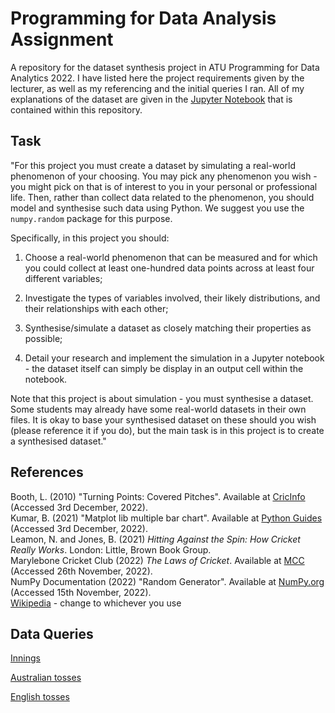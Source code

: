 # Programming for Data Analysis Assignment

A repository for the dataset synthesis project in ATU Programming for Data Analytics 2022. I have listed here the project requirements given by the lecturer, as well as my referencing and the initial queries I ran. All of my explanations of the dataset are given in the [Jupyter Notebook](assignment.ipynb) that is contained within this repository.

## Task

"For this project you must create a dataset by simulating a real-world phenomenon of your choosing. You may pick any phenomenon you wish - you might pick on that is of interest to you in your personal or professional life. Then, rather than collect data related to the phenomenon, you should model and synthesise such data using Python. We suggest you use the `numpy.random` package for this purpose.

Specifically, in this project you should:

1. Choose a real-world phenomenon that can be measured and for which you could collect at least one-hundred data points across at least four different variables;

2. Investigate the types of variables involved, their likely distributions, and their relationships with each other;

3. Synthesise/simulate a dataset as closely matching their properties as possible;

4. Detail your research and implement the simulation in a Jupyter notebook - the dataset itself can simply be display in an output cell within the notebook.

Note that this project is about simulation - you must synthesise a dataset. Some students may already have some real-world datasets in their own files. It is okay to base your synthesised dataset on these should you wish (please reference it if you do), but the main task is in this project is to create a synthesised dataset."

## References

Booth, L. (2010) "Turning Points: Covered Pitches". Available at [CricInfo](https://www.espncricinfo.com/story/cricket-s-turning-points-covered-pitches-461172) (Accessed 3rd December, 2022).
\
Kumar, B. (2021) "Matplot lib multiple bar chart". Available at [Python Guides](https://pythonguides.com/matplotlib-multiple-bar-chart/) (Accessed 3rd December, 2022).
\
Leamon, N. and Jones, B. (2021) _Hitting Against the Spin: How Cricket Really Works_. London: Little, Brown Book Group.
\
Marylebone Cricket Club (2022) _The Laws of Cricket_. Available at [MCC](https://www.lords.org/mcc/the-laws-of-cricket/covering-the-pitch) (Accessed 26th November, 2022).
\
NumPy Documentation (2022) "Random Generator". Available at [NumPy.org](https://numpy.org/doc/stable/reference/random/generator.html) (Accessed 15th November, 2022).
\
[Wikipedia](https://en.wikipedia.org/wiki/Probability_distribution#External_links) - change to whichever you use

## Data Queries

[Innings](https://stats.espncricinfo.com/ci/engine/stats/index.html?class=1;filter=advanced;host=1;host=2;opposition=1;opposition=2;orderby=start;size=200;spanmin1=1+Jan+1970;spanval1=span;team=1;team=2;template=results;tournament_type=2;type=team;view=innings)

[Australian tosses](https://stats.espncricinfo.com/ci/engine/stats/index.html?class=1;filter=advanced;host=1;host=2;opposition=1;orderby=start;size=200;spanmin1=1+Jan+1970;spanval1=span;team=2;template=results;toss=1;tournament_type=2;type=team;view=innings)

[English tosses](https://stats.espncricinfo.com/ci/engine/stats/index.html?class=1;filter=advanced;host=1;host=2;opposition=2;orderby=start;size=200;spanmin1=1+Jan+1970;spanval1=span;team=1;template=results;toss=1;tournament_type=2;type=team;view=innings)
